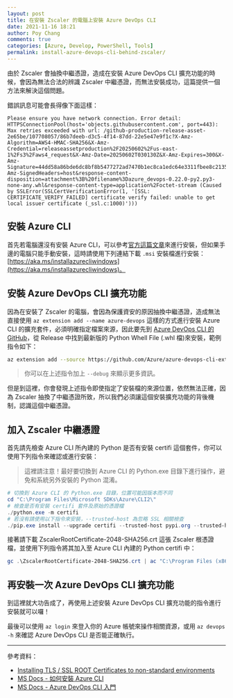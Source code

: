 ```yaml
---
layout: post
title: 在安裝 Zscaler 的電腦上安裝 Azure DevOps CLI
date: 2021-11-16 18:21
author: Poy Chang
comments: true
categories: [Azure, Develop, PowerShell, Tools]
permalink: install-azure-devops-cli-behind-zscaler/
---
```


由於 Zscaler 會抽換中繼憑證，造成在安裝 Azure DevOps CLI 擴充功能的時候，會因為無法合法的辨識 Zscaler 中繼憑證，而無法安裝成功，這篇提供一個方法來解決這個問題。

錯誤訊息可能會長得像下面這樣：

```log
Please ensure you have network connection. Error detail: HTTPSConnectionPool(host='objects.githubusercontent.com', port=443): Max retries exceeded with url: /github-production-release-asset-2e65be/107708057/86b7deeb-d3c5-4f14-87dd-22e5e47e9f1c?X-Amz-Algorithm=AWS4-HMAC-SHA256&X-Amz-Credential=releaseassetproduction%2F20250602%2Fus-east-1%2Fs3%2Faws4_request&X-Amz-Date=20250602T030130Z&X-Amz-Expires=300&X-Amz-Signature=44dd58a86bde6dc8bf8b5477272ad7470b1ec8ca1edc64e3311fbee8c2135d83&X-Amz-SignedHeaders=host&response-content-disposition=attachment%3B%20filename%3Dazure_devops-0.22.0-py2.py3-none-any.whl&response-content-type=application%2Foctet-stream (Caused by SSLError(SSLCertVerificationError(1, '[SSL: CERTIFICATE_VERIFY_FAILED] certificate verify failed: unable to get local issuer certificate (_ssl.c:1000)')))
```

## 安裝 Azure CLI

首先若電腦還沒有安裝 Azure CLI，可以參考[官方這篇文章](https://docs.microsoft.com/zh-tw/cli/azure/install-azure-cli?WT.mc_id=DT-MVP-5003022)來進行安裝，但如果手邊的電腦只能手動安裝，這時請使用下列連結下載 `.msi` 安裝檔進行安裝：[https://aka.ms/installazurecliwindows](https://aka.ms/installazurecliwindows)。

## 安裝 Azure DevOps CLI 擴充功能

因為在安裝了 Zscaler 的電腦，會因為保護資安的原因抽換中繼憑證，造成無法直接使用 `az extension add --name azure-devops` 這樣的方式進行安裝 Azure CLI 的擴充套件，必須明確指定檔案來源，因此要先到 [Azure DevOps CLI 的 GitHub](https://github.com/Azure/azure-devops-cli-extension)，從 Release 中找到最新版的 Python Whell File (.whl 檔)來安裝，範例指令如下：

```bash
az extension add --source https://github.com/Azure/azure-devops-cli-extension/releases/download/20240514.1/azure_devops-1.0.1-py2.py3-none-any.whl
```

>你可以在上述指令加上 `--debug` 來顯示更多資訊。

但是到這裡，你會發現上述指令即使指定了安裝檔的來源位置，依然無法正確，因為 Zscaler 抽換了中繼憑證所致，所以我們必須讓這個安裝擴充功能的背後機制，認識這個中繼憑證。

## 加入 Zscaler 中繼憑證

首先請先檢查 Azure CLI 所內建的 Python 是否有安裝 certifi 這個套件，你可以使用下列指令來確認或進行安裝：

>這裡請注意！最好要切換到 Azure CLI 的 Python.exe 目錄下進行操作，避免和系統另外安裝的 Python 混淆。

```powershell
# 切換到 Azure CLI 的 Python.exe 目錄，位置可能因版本而不同
cd "C:\Program Files\Microsoft SDKs\Azure\CLI2\"
# 檢查是否有安裝 certifi 套件及原始的憑證檔
./python.exe -m certifi
# 若沒有請使用以下指令來安裝，--trusted-host 為忽略 SSL 相關檢查
./pip.exe install --upgrade certifi --trusted-host pypi.org --trusted-host files.pythonhosted.org
```

接著請下載 ZscalerRootCertificate-2048-SHA256.crt 這張 Zscaler 根憑證檔，並使用下列指令將其加入至 Azure CLI 內建的 Python certifi 中：

```powershell
gc .\ZscalerRootCertificate-2048-SHA256.crt | ac "C:\Program Files (x86)\Microsoft SDKs\Azure\CLI2\Lib\site-packages\pip\_vendor\certifi\cacert.pem"
```

## 再安裝一次 Azure DevOps CLI 擴充功能

到這裡就大功告成了，再使用上述安裝 Azure DevOps CLI 擴充功能的指令進行安裝就可以囉！

最後可以使用 `az login` 來登入你的 Azure 帳號來操作相關資源，或用 `az devops -h` 來確認 Azure DevOps CLI 是否能正確執行。

----------

參考資料：

* [Installing TLS / SSL ROOT Certificates to non-standard environments](https://community.zscaler.com/t/installing-tls-ssl-root-certificates-to-non-standard-environments/7261)
* [MS Docs - 如何安裝 Azure CLI](https://docs.microsoft.com/zh-tw/cli/azure/install-azure-cli?WT.mc_id=DT-MVP-5003022)
* [MS Docs - Azure DevOps CLI 入門](https://docs.microsoft.com/zh-tw/azure/devops/cli/?view=azure-devops?WT.mc_id=DT-MVP-5003022)
